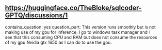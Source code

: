 ## https://huggingface.co/TheBloke/sqlcoder-GPTQ/discussions/1

contains_question: yes
question_part: This version runs smoothly but is not making use of my gpu for inference, I go to windows task manager and I see that this consuming CPU and RAM but does not consume the resources of my gpu Nvidia gtx 1650 as I can do to use the gpu.